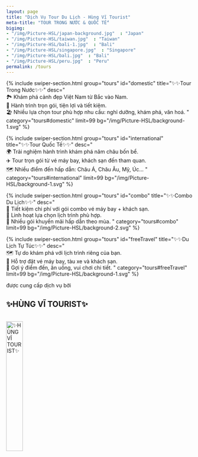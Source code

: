 ```yaml
---
layout: page
title: "Dịch Vụ Tour Du Lịch - Hùng Vĩ Tourist"
meta-title: "TOUR TRONG NƯỚC & QUỐC TẾ"
bigimg:
- "/img/Picture-HSL/japan-background.jpg"  : "Japan"
- "/img/Picture-HSL/taiwan.jpg"  : "Taiwan"
- "/img/Picture-HSL/bali-1.jpg"  : "Bali"
- "/img/Picture-HSL/singapore.jpg"  : "Singapore"
- "/img/Picture-HSL/bali.jpg"  : "Bali"
- "/img/Picture-HSL/peru.jpg"  : "Peru"
permalink: /tours
---
```


<!-- Layer 2 tour nước ngoài -->

{% include swiper-section.html
  group="tours"
  id="domestic"
  title="✨✨Tour Trong Nước✨✨" 
  desc="     
  🏞️ Khám phá cảnh đẹp Việt Nam từ Bắc vào Nam.<br>
  🚌 Hành trình trọn gói, tiện lợi và tiết kiệm.<br>
  🏖️ Nhiều lựa chọn tour phù hợp nhu cầu: nghỉ dưỡng, khám phá, văn hoá.
  "
  category="tours#domestic"
  limit=99 
  bg="/img/Picture-HSL/background-1.svg"
%}

<!-- Layer 1 international -->

{% include swiper-section.html
  group="tours"
  id="international"
  title="✨✨Tour Quốc Tế✨✨" 
  desc="     
  🌍 Trải nghiệm hành trình khám phá năm châu bốn bể.<br>
  ✈️ Tour trọn gói từ vé máy bay, khách sạn đến tham quan.<br>
  🗺️ Nhiều điểm đến hấp dẫn: Châu Á, Châu Âu, Mỹ, Úc…
  "
  category="tours#international"
  limit=99 
  bg="/img/Picture-HSL/background-1.svg"
%}

<!-- Layer Combo du lịch -->

{% include swiper-section.html
  group="tours"
  id="combo"
  title="✨✨Combo Du Lịch✨✨" 
  desc="     
  🎁 Tiết kiệm chi phí với gói combo vé máy bay + khách sạn.<br>
  🛫 Linh hoạt lựa chọn lịch trình phù hợp.<br>
  🏨 Nhiều gói khuyến mãi hấp dẫn theo mùa.
  "
  category="tours#combo"
  limit=99 
  bg="/img/Picture-HSL/background-2.svg"
%}

<!-- Layer Du lịch tự túc -->

{% include swiper-section.html
  group="tours"
  id="freeTravel"
  title="✨✨Du Lịch Tự Túc✨✨" 
  desc="     
  🗺️ Tự do khám phá với lịch trình riêng của bạn.<br>
  🚆 Hỗ trợ đặt vé máy bay, tàu xe và khách sạn.<br>
  📌 Gợi ý điểm đến, ăn uống, vui chơi chi tiết.
  "
  category="tours#freeTravel"
  limit=99 
  bg="/img/Picture-HSL/background-1.svg"
%}


<!-- Layer 4 -->

<div class="gradient-bg">
  <div class="gradient-text">
    <P>được cung cấp dịch vụ bởi</P><h2>✨HÙNG VĨ TOURIST✨</h2>
    <br>
    <div class="text-center">
      <a target="_blank" rel="noopener" href="/" class="project-link" title="✨HÙNG VĨ TOURIST✨">
        <img src="{{ site.baseurl }}/img/Picture-HSL/logo-trans.png" class="img-rounded" loading="lazy" alt="✨HÙNG VĨ TOURIST✨" width="30%" />
      </a>
    </div>
  </div>
</div>

